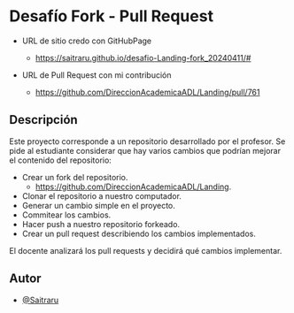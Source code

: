 
# Desafío Fork - Pull Request

- URL de sitio credo con GitHubPage
    - https://saitraru.github.io/desafio-Landing-fork_20240411/#

- URL de Pull Request con mi contribución
    - https://github.com/DireccionAcademicaADL/Landing/pull/761

## Descripción

Este proyecto corresponde a un repositorio desarrollado por el profesor. Se pide al estudiante considerar que hay varios cambios que podrían mejorar el contenido del repositorio:

- Crear un fork del repositorio.
    - https://github.com/DireccionAcademicaADL/Landing.
- Clonar el repositorio a nuestro computador.
- Generar un cambio simple en el proyecto.
- Commitear los cambios.
- Hacer push a nuestro repositorio forkeado.
- Crear un pull request describiendo los cambios implementados.

El docente analizará los pull requests y decidirá qué cambios implementar.


## Autor

- [@Saitraru](https://github.com/Saitraru/desafio-Landing-fork_20240411)

